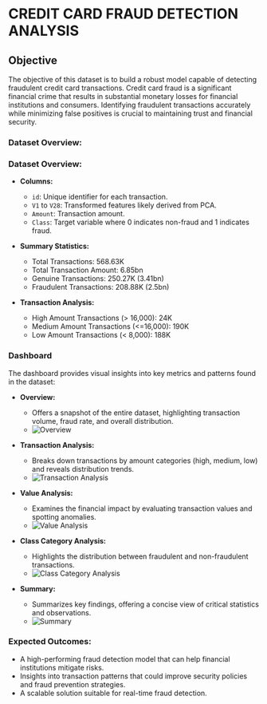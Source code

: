 # CREDIT CARD FRAUD DETECTION ANALYSIS

## Objective

The objective of this dataset is to build a robust model capable of detecting fraudulent credit card transactions. Credit card fraud is a significant financial crime that results in substantial monetary losses for financial institutions and consumers. Identifying fraudulent transactions accurately while minimizing false positives is crucial to maintaining trust and financial security.
### Dataset Overview:

### Dataset Overview:

- **Columns:**
  - `id`: Unique identifier for each transaction.
  - `V1` to `V28`: Transformed features likely derived from PCA.
  - `Amount`: Transaction amount.
  - `Class`: Target variable where 0 indicates non-fraud and 1 indicates fraud.

- **Summary Statistics:**
  - Total Transactions: 568.63K
  - Total Transaction Amount: 6.85bn
  - Genuine Transactions: 250.27K (3.41bn)
  - Fraudulent Transactions: 208.88K (2.5bn)

- **Transaction Analysis:**
  - High Amount Transactions (> 16,000): 24K
  - Medium Amount Transactions (<=16,000): 190K
  - Low Amount Transactions (< 8,000): 188K

### Dashboard

The dashboard provides visual insights into key metrics and patterns found in the dataset:

- **Overview:**
  - Offers a snapshot of the entire dataset, highlighting transaction volume, fraud rate, and overall distribution.
  - ![Overview](References/Overview.png)

- **Transaction Analysis:**
  - Breaks down transactions by amount categories (high, medium, low) and reveals distribution trends.
  - ![Transaction Analysis](References/Transaction%20Analysis.png)

- **Value Analysis:**
  - Examines the financial impact by evaluating transaction values and spotting anomalies.
  - ![Value Analysis](References/Value%20Analysis.png)

- **Class Category Analysis:**
  - Highlights the distribution between fraudulent and non-fraudulent transactions.
  - ![Class Category Analysis](References/Class%20Category%20Analysis.png)

- **Summary:**
  - Summarizes key findings, offering a concise view of critical statistics and observations.
  - ![Summary](References/Summary.png)

### Expected Outcomes:

- A high-performing fraud detection model that can help financial institutions mitigate risks.
- Insights into transaction patterns that could improve security policies and fraud prevention strategies.
- A scalable solution suitable for real-time fraud detection.
